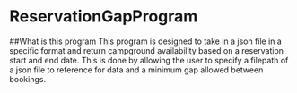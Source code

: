# ReservationGapProgram
##What is this program
This program is designed to take in a json file in a specific format and return campground availability based on a reservation start and end date. This is done by allowing the user to specify a filepath of a json file to
reference for data and a minimum gap allowed between bookings.